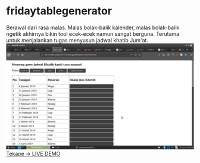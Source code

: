 # fridaytablegenerator
Berawal dari rasa malas. Malas bolak-balik kalender, malas bolak-balik ngetik akhirnya bikin tool ecek-ecek namun sangat berguna. Terutama untuk menjalankan tugas menyusun jadwal khatib Jum'at.
![alt text](https://raw.githubusercontent.com/hangga/fridaytablegenerator/master/ikih-dab.png)
[Tekape -> LIVE DEMO](https://hangga.github.io/jumat/)
